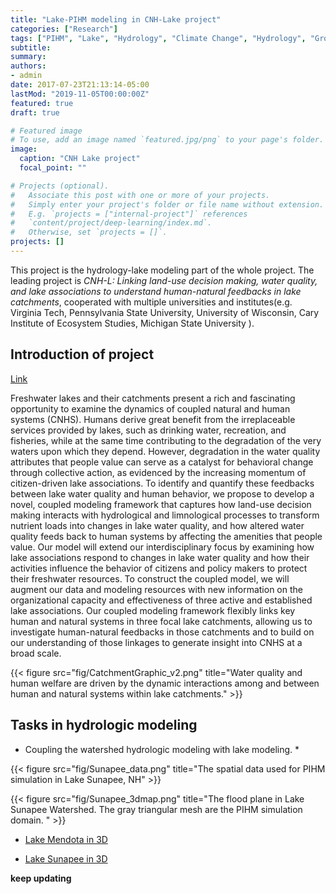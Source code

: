 ```yaml
---
title: "Lake-PIHM modeling in CNH-Lake project"
categories: ["Research"]
tags: ["PIHM", "Lake", "Hydrology", "Climate Change", "Hydrology", "Groundwater", "Landuse change"]
subtitle:
summary:
authors:
- admin
date: 2017-07-23T21:13:14-05:00
lastMod: "2019-11-05T00:00:00Z"
featured: true
draft: true

# Featured image
# To use, add an image named `featured.jpg/png` to your page's folder.
image:
  caption: "CNH Lake project"
  focal_point: ""

# Projects (optional).
#   Associate this post with one or more of your projects.
#   Simply enter your project's folder or file name without extension.
#   E.g. `projects = ["internal-project"]` references
#   `content/project/deep-learning/index.md`.
#   Otherwise, set `projects = []`.
projects: []
---
```


This project is the hydrology-lake modeling part of the whole project. The leading project is *CNH-L: Linking land-use decision making, water quality, and lake associations to understand human-natural feedbacks in lake catchments*, cooperated with multiple universities and institutes(e.g. Virginia Tech, Pennsylvania State University, University of Wisconsin, Cary Institute of Ecosystem Studies, Michigan State University ).

## Introduction of project
[Link](http://www.organicdatascience.org/cnh/index.php/Main_Page)

Freshwater lakes and their catchments present a rich and fascinating opportunity to examine the dynamics of coupled natural and human systems (CNHS). Humans derive great benefit from the irreplaceable services provided by lakes, such as drinking water, recreation, and fisheries, while at the same time contributing to the degradation of the very waters upon which they depend. However, degradation in the water quality attributes that people value can serve as a catalyst for behavioral change through collective action, as evidenced by the increasing momentum of citizen-driven lake associations. To identify and quantify these feedbacks between lake water quality and human behavior, we propose to develop a novel, coupled modeling framework that captures how land-use decision making interacts with hydrological and limnological processes to transform nutrient loads into changes in lake water quality, and how altered water quality feeds back to human systems by affecting the amenities that people value. Our model will extend our interdisciplinary focus by examining how lake associations respond to changes in lake water quality and how their activities influence the behavior of citizens and policy makers to protect their freshwater resources. To construct the coupled model, we will augment our data and modeling resources with new information on the organizational capacity and effectiveness of three active and established lake associations. Our coupled modeling framework flexibly links key human and natural systems in three focal lake catchments, allowing us to investigate human-natural feedbacks in those catchments and to build on our understanding of those linkages to generate insight into CNHS at a broad scale.

{{< figure src="fig/CatchmentGraphic_v2.png" title="Water quality and human welfare are driven by the dynamic interactions among and between human and natural systems within lake catchments." >}}


## Tasks in hydrologic modeling
* Coupling the watershed hydrologic modeling with lake modeling.
  *

{{< figure src="fig/Sunapee_data.png" title="The spatial data used for PIHM simulation in Lake Sunapee, NH" >}}

{{< figure src="fig/Sunapee_3dmap.png" title="The flood plane in Lake Sunapee Watershed. The gray triangular mesh are the PIHM simulation domain. " >}}

* <i class="fas fa-external-link-alt"></i>[Lake Mendota in 3D](../../../3d/mendota/)

* <i class="fas fa-external-link-alt"></i>[Lake Sunapee in 3D](../../3d/sunapee/)


**keep updating**
